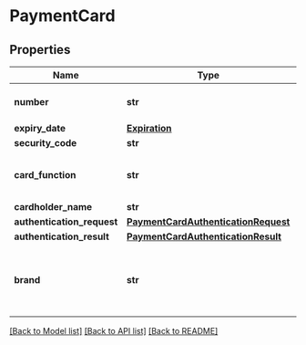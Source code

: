 # PaymentCard

## Properties
Name | Type | Description | Notes
------------ | ------------- | ------------- | -------------
**number** | **str** | Payment card number | 
**expiry_date** | [**Expiration**](Expiration.md) |  | [optional] 
**security_code** | **str** | CVV | [optional] 
**card_function** | **str** |  | [optional] [default to 'CREDIT']
**cardholder_name** | **str** |  | [optional] 
**authentication_request** | [**PaymentCardAuthenticationRequest**](PaymentCardAuthenticationRequest.md) |  | [optional] 
**authentication_result** | [**PaymentCardAuthenticationResult**](PaymentCardAuthenticationResult.md) |  | [optional] 
**brand** | **str** | Optional, required only if using dual branded card | [optional] 

[[Back to Model list]](../README.md#documentation-for-models) [[Back to API list]](../README.md#documentation-for-api-endpoints) [[Back to README]](../README.md)


